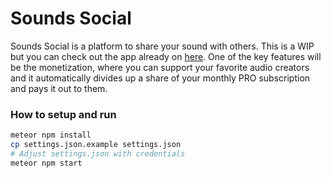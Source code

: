 # Sounds Social

Sounds Social is a platform to share your sound with others. This is a WIP but you can check out the app already on [here](https://soundssocial.eu.meteorapp.com/). One of the key features will be the monetization, where you can support your favorite audio creators and it automatically divides up a share of your monthly PRO subscription and pays it out to them. 

### How to setup and run

```sh
meteor npm install
cp settings.json.example settings.json
# Adjust settings.json with credentials
meteor npm start
```
